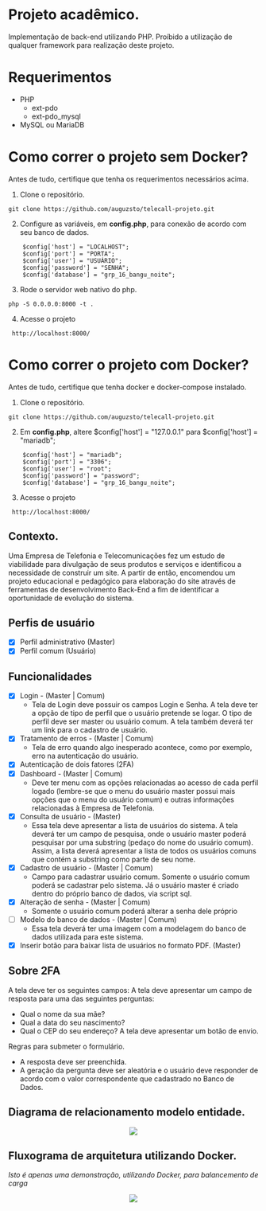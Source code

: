 # Projeto acadêmico.

Implementação de back-end utilizando PHP. Proíbido a utilização de qualquer framework para realização deste projeto.

# Requerimentos
- PHP
    - ext-pdo
    - ext-pdo_mysql
- MySQL ou MariaDB

# Como correr o projeto sem Docker?
Antes de tudo, certifique que tenha os requerimentos necessários acima.
1. Clone o repositório.
```
git clone https://github.com/auguzsto/telecall-projeto.git
```
2. Configure as variáveis, em **config.php**, para conexão de acordo com seu banco de dados.
```
    $config['host'] = "LOCALHOST";
    $config['port'] = "PORTA";
    $config['user'] = "USUÁRIO";
    $config['password'] = "SENHA";
    $config['database'] = "grp_16_bangu_noite";

```
3. Rode o servidor web nativo do php.
```
php -S 0.0.0.0:8000 -t .
```
4. Acesse o projeto
```
 http://localhost:8000/
```
# Como correr o projeto com Docker?
Antes de tudo, certifique que tenha docker e docker-compose instalado.
1. Clone o repositório.
```
git clone https://github.com/auguzsto/telecall-projeto.git
```
2. Em **config.php**, altere $config['host'] = "127.0.0.1" para $config['host'] = "mariadb";
```
    $config['host'] = "mariadb";
    $config['port'] = "3306";
    $config['user'] = "root";
    $config['password'] = "password";
    $config['database'] = "grp_16_bangu_noite";

```
3. Acesse o projeto
```
 http://localhost:8000/
```

## Contexto.
Uma Empresa de Telefonia e Telecomunicações fez um estudo de viabilidade para divulgação de seus
produtos e serviços e identificou a necessidade de construir um site.
A partir de então, encomendou um projeto educacional e pedagógico para elaboração do site através
de ferramentas de desenvolvimento Back-End a fim de identificar a oportunidade de evolução do
sistema.

## Perfis de usuário
- [x] Perfil administrativo (Master)
- [x] Perfil comum (Usuário)

## Funcionalidades
- [x] Login - (Master | Comum)
    - Tela de Login deve possuir os campos Login e
Senha. A tela deve ter a opção de tipo de
perfil que o usuário pretende se logar. O tipo
de perfil deve ser master ou usuário comum.
A tela também deverá ter um link para o
cadastro de usuário.
- [x] Tratamento de erros - (Master | Comum)
    - Tela de erro quando algo inesperado
acontece, como por exemplo, erro na
autenticação do usuário.
- [x] Autenticação de dois fatores (2FA)
- [x] Dashboard - (Master | Comum)
    - Deve ter menu com as opções relacionadas
ao acesso de cada perfil logado (lembre-se
que o menu do usuário master possui mais
opções que o menu do usuário comum) e
outras informações relacionadas à Empresa
de Telefonia.
- [x] Consulta de usuário - (Master)
    - Essa tela deve apresentar a lista de usuários
do sistema. A tela deverá ter um campo de
pesquisa, onde o usuário master poderá
pesquisar por uma substring (pedaço do
nome do usuário comum). Assim, a lista
deverá apresentar a lista de todos os
usuários comuns que contém a substring
como parte de seu nome.
- [x] Cadastro de usuário - (Master | Comum)
    - Campo para cadastrar usuário comum.
Somente o usuário comum poderá se
cadastrar pelo sistema. Já o usuário master é
criado dentro do próprio banco de dados, via
script sql.
- [x] Alteração de senha - (Master | Comum)
    - Somente o usuário comum poderá alterar a
senha dele próprio
- [ ] Modelo do banco de dados - (Master | Comum)
    - Essa tela deverá ter uma imagem com a
modelagem do banco de dados utilizada para
este sistema.
- [x] Inserir botão para baixar lista de usuários no formato PDF. (Master)

## Sobre 2FA
A tela deve ter os seguintes campos:
A tela deve apresentar um campo de resposta para uma das seguintes perguntas:

- Qual o nome da sua mãe?
- Qual a data do seu nascimento?
- Qual o CEP do seu endereço?
A tela deve apresentar um botão de envio.

Regras para submeter o formulário.
- A resposta deve ser preenchida.
- A geração da pergunta deve ser aleatória e o usuário deve responder de acordo com o valor
correspondente que cadastrado no Banco de Dados.

## Diagrama de relacionamento modelo entidade.
<center><img src = 'https://i.imgur.com/q8A2f79.png'></center>

## Fluxograma de arquitetura utilizando Docker.
<i> Isto é apenas uma demonstração, utilizando Docker, para balancemento de carga</i>
<center> <img src= 'https://i.imgur.com/I92P25k.png'></center>
